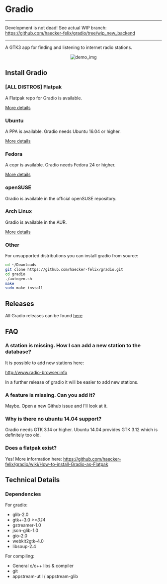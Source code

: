 # Gradio
____

Development is not dead! See actual WIP branch: https://github.com/haecker-felix/gradio/tree/wip_new_backend
____


A GTK3 app for finding and listening to internet radio stations.

<p align="center">
  <img alt="demo_img" src="https://raw.githubusercontent.com/haecker-felix/gradio/master/data/appdata/gradio01.png">
</p>


## Install Gradio

### [ALL DISTROS] Flatpak
A Flatpak repo for Gradio is available.

[More details](https://github.com/haecker-felix/gradio/wiki/How-to-install-Gradio-as-Flatpak)


### Ubuntu 
A PPA is available. Gradio needs Ubuntu 16.04 or higher.

[More details](https://code.launchpad.net/~haecker-felix/+archive/ubuntu/gradio-daily)


### Fedora
A copr is available. Gradio needs Fedora 24 or higher.

[More details](https://copr.fedorainfracloud.org/coprs/heikoada/gradio/)


### openSUSE 
Gradio is available in the official openSUSE repository. 


### Arch Linux
Gradio is available in the AUR. 

[More details](https://aur.archlinux.org/packages/?O=0&K=Gradio)


### Other 
For unsupported distributions you can install gradio from source:

```bash
cd ~/Downloads
git clone https://github.com/haecker-felix/gradio.git
cd gradio
./autogen.sh
make
sudo make install
```

## Releases
All Gradio releases can be found [here](https://github.com/haecker-felix/gradio/releases)


## FAQ

### A station is missing. How I can add a new station to the database?
It is possible to add new stations here: 

http://www.radio-browser.info

In a further release of gradio it will be easier to add new stations.


### A feature is missing. Can you add it?
Maybe. Open a new Github issue and I'll look at it.


### Why is there no ubuntu 14.04 support?
Gradio needs GTK 3.14 or higher. Ubuntu 14.04 provides GTK 3.12 which is definitely too old.


### Does a flatpak exist?
Yes! More information here:
https://github.com/haecker-felix/gradio/wiki/How-to-install-Gradio-as-Flatpak


## Technical Details
### Dependencies
For gradio:
* glib-2.0
* gtk+-3.0 _>=3.14_
* gstreamer-1.0
* json-glib-1.0
* gio-2.0
* webkit2gtk-4.0
* libsoup-2.4

For compiling:
* General c/c++ libs & compiler
* git
* appstream-util / appstream-glib
